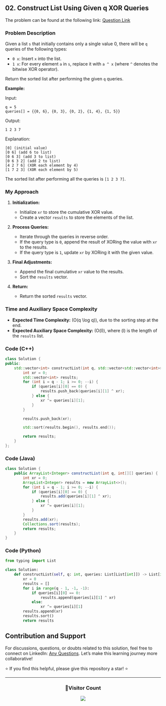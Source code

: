 ## 02. Construct List Using Given q XOR Queries

The problem can be found at the following link: [Question Link](https://www.geeksforgeeks.org/problems/construct-list-using-given-q-xor-queries/1)

### Problem Description

Given a list `s` that initially contains only a single value 0, there will be `q` queries of the following types:

- `0 x`: Insert `x` into the list.
- `1 x`: For every element `a` in `s`, replace it with `a ^ x` (where `^` denotes the bitwise XOR operator).

Return the sorted list after performing the given `q` queries.

**Example:**

Input:

```
q = 5
queries[] = {{0, 6}, {0, 3}, {0, 2}, {1, 4}, {1, 5}}
```

Output:

```
1 2 3 7
```

Explanation:

```
[0] (initial value)
[0 6] (add 6 to list)
[0 6 3] (add 3 to list)
[0 6 3 2] (add 2 to list)
[4 2 7 6] (XOR each element by 4)
[1 7 2 3] (XOR each element by 5)
```

The sorted list after performing all the queries is `[1 2 3 7]`.

### My Approach

1. **Initialization:**

   - Initialize `xr` to store the cumulative XOR value.
   - Create a vector `results` to store the elements of the list.

2. **Process Queries:**

   - Iterate through the queries in reverse order.
   - If the query type is `0`, append the result of XORing the value with `xr` to the results.
   - If the query type is `1`, update `xr` by XORing it with the given value.

3. **Final Adjustments:**

   - Append the final cumulative `xr` value to the results.
   - Sort the `results` vector.

4. **Return:**
   - Return the sorted `results` vector.

### Time and Auxiliary Space Complexity

- **Expected Time Complexity:** \(O(q \log q)\), due to the sorting step at the end.
- **Expected Auxiliary Space Complexity:** \(O(l)\), where \(l\) is the length of the `results` list.

### Code (C++)

```cpp
class Solution {
public:
    std::vector<int> constructList(int q, std::vector<std::vector<int>>& queries) {
        int xr = 0;
        std::vector<int> results;
        for (int i = q - 1; i >= 0; --i) {
            if (queries[i][0] == 0) {
                results.push_back(queries[i][1] ^ xr);
            } else {
                xr ^= queries[i][1];
            }
        }

        results.push_back(xr);

        std::sort(results.begin(), results.end());

        return results;
    }
};
```

### Code (Java)

```java
class Solution {
    public ArrayList<Integer> constructList(int q, int[][] queries) {
        int xr = 0;
        ArrayList<Integer> results = new ArrayList<>();
        for (int i = q - 1; i >= 0; --i) {
            if (queries[i][0] == 0) {
                results.add(queries[i][1] ^ xr);
            } else {
                xr ^= queries[i][1];
            }
        }
        results.add(xr);
        Collections.sort(results);
        return results;
    }
}
```

### Code (Python)

```python
from typing import List

class Solution:
    def constructList(self, q: int, queries: List[List[int]]) -> List[int]:
        xr = 0
        results = []
        for i in range(q - 1, -1, -1):
            if queries[i][0] == 0:
                results.append(queries[i][1] ^ xr)
            else:
                xr ^= queries[i][1]
        results.append(xr)
        results.sort()
        return results
```

## Contribution and Support

For discussions, questions, or doubts related to this solution, feel free to connect on LinkedIn: [Any Questions](https://www.linkedin.com/in/patel-hetkumar-sandipbhai-8b110525a/). Let’s make this learning journey more collaborative!

⭐ If you find this helpful, please give this repository a star! ⭐

---

<div align="center">
  <h3><b>📍Visitor Count</b></h3>
</div>

<p align="center">
  <img src="https://profile-counter.glitch.me/Hunterdii/count.svg" />
</p>
